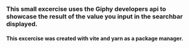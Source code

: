 ### This small excercise uses the Giphy developers api to showcase the result of the value you input in the searchbar displayed.

#### This excercise was created with vite and yarn as a package manager.    